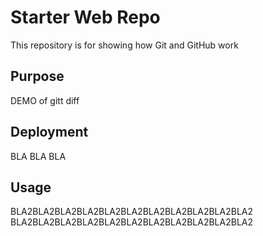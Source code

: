 # Starter Web Repo

This repository is for showing how Git and GitHub work

## Purpose

DEMO of gitt diff

## Deployment

BLA BLA BLA

## Usage

BLA2BLA2BLA2BLA2BLA2BLA2BLA2BLA2BLA2BLA2BLA2
BLA2BLA2BLA2BLA2BLA2BLA2BLA2BLA2BLA2BLA2BLA2
